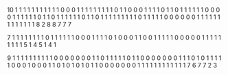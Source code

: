 10
1 1 1 1 1 1 1 1 1 1 
1 0 0 0 1 1 1 1 1 1 
1 1 1 0 1 1 0 0 0 1 
1 1 1 0 1 1 0 1 1 1 
1 1 1 0 0 0 0 1 1 1
1 1 1 0 1 1 0 1 1 1 
1 1 1 0 1 1 0 1 1 1 
1 1 1 1 1 1 0 1 1 1 
1 1 0 0 0 0 0 0 1 1
1 1 1 1 1 1 1 1 1 1 
1 8 2 8
8 7 7 7

7
1 1 1 1 1 1 1
1 0 1 1 1 1 1
1 0 0 0 1 1 1
1 0 1 0 0 0 1
1 0 0 1 1 1 1
1 0 0 0 0 0 1
1 1 1 1 1 1 1
1 5 1 4
5 1 4 1


9
1 1 1 1 1 1 1 1 1
1 0 0 0 0 0 0 0 1
1 0 1 1 1 1 1 0 1
1 0 0 0 0 0 0 0 1
1 1 0 1 0 1 1 1 1
1 0 0 0 1 0 0 0 1
1 0 1 0 1 0 1 0 1
1 0 0 0 0 0 0 0 1
1 1 1 1 1 1 1 1 1
1 1 7 6 
7 7 2 3